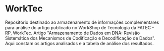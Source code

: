 # WorkTec
Repositório destinado ao armazenamento de informações complementares para análise do artigo publicado no WorkShop de Tecnologia da FATEC - RP, WorkTec. Artigo "Armazenamento de Dados em DNA: Revisão Sistemática dos Mecanismos de Codificação e Decodificação de Dados". Aqui constam os artigos analisados e a tabela de análise dos resultados.
